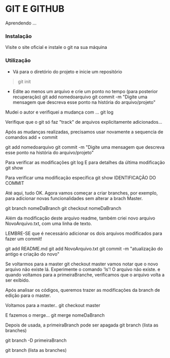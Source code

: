 # GIT E GITHUB

Aprendendo ...

### Instalação
Visite o site oficial e instale o git na sua máquina

### Utilização

- Vá para o diretório do projeto e inicie um repositório
> git init

- Edite ao menos um arquivo e crie um ponto no tempo (para posterior recuperação)
git add nomedoarquivo
git commit -m "Digite uma mensagem que descreva esse ponto na história do arquivo/projeto"

Mudei o autor e verifiquei a mudança com ...
git log

Verifique que o git só faz "track" de arquivos explicitamente adicionados...

Após as mudanças realizadas, precisamos usar novamente a sequencia de comandos add + commit

git add nomedoarquivo
git commit -m "Digite uma mensagem que descreva esse ponto na história do arquivo/projeto"

Para verificar as modificações
git log
E para detalhes da última modificação 
git show

Para verificar uma modificação específica
git show IDENTIFICAÇÃO DO COMMIT

Até aqui, tudo OK.
Agora vamos começar a criar branches, por exemplo, para adicionar novas funcionalidades sem alterar a brach Master.

git branch nomeDaBranch
git checkout nomeDaBranch

Além da modificação deste arquivo readme, também criei novo arquivo NovoArquivo.txt, com uma linha de texto.

LEMBRE-SE que é necessário adicionar os dois arquivos modificados para fazer um commit!

git add README.md
git add NovoArquivo.txt
git commit -m "atualização do antigo e criação do novo"

Se voltarmos para a master
git checkout master
vamos notar que o novo arquivo não existe lá. Experimente o comando 'ls'! O arquivo não existe.
e quando voltamos para a primeiraBranche, verificamos que o arquivo volta a ser exibido.

Após analisar os códigos, queremos trazer as modificações da branch de edição para o master.

Voltamos para a master..
git checkout master

E fazemos o merge...
git merge  nomeDaBranch


Depois de usada, a primeiraBranch pode ser apagada
git branch (lista as branches)

git branch -D primeiraBranch

git branch (lista as branches)